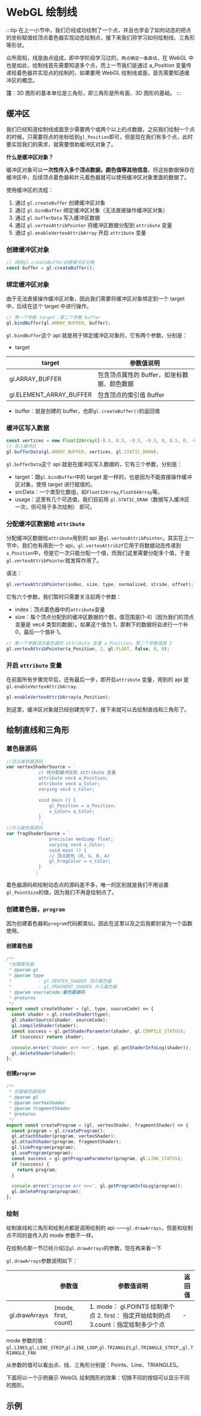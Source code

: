 # WebGL 绘制线

:::tip
在上一小节中，我们已经成功绘制了一个点，并且也学会了如何动态的把点的坐标赋值给顶点着色器实现动态绘制点，接下来我们将学习如何绘制线、三角形等形状。

众所周知，线是由点组成，即中学阶段学习过的，`两点确定一条直线`，在 WebGL 中也是如此，绘制线首先需要知道多个点，而上一节我们是通过 a_Position 变量传递给着色器并实现点的绘制的，如果要用 WebGL 绘制线或面，首先需要知道缓冲区的概念。

**注**：3D 图形的基本单位是三角形，即三角形是所有面、3D 图形的基础。
:::

## 缓冲区

我们已经知道绘制线或面至少需要两个或两个以上的点数据，之前我们绘制一个点的时候，只需要将点的坐标给到`gl_Position`即可，但是现在我们有多个点，此时要实现我们的需求，就需要借助缓冲区对象了。

**什么是缓冲区对象？**

缓冲区对象可以**一次性传入多个顶点数据，颜色值等其他信息**，将这些数据保存在缓冲区中，后续顶点着色器和片元着色器就可以使用缓冲区对象里面的数据了。

使用缓冲区的流程：

1. 通过 `gl.createBuffer` 创建缓冲区对象
2. 通过 `gl.bindBuffer` 绑定缓冲区对象（无法直接操作缓冲区对象）
3. 通过 `gl.bufferData` 写入缓冲区数据
4. 通过 `gl.vertexAttribPointer` 将缓冲区数据分配到 `attribute` 变量
5. 通过 `gl.enableVertexAttribArray` 开启 `attribute` 变量

### 创建缓冲区对象

```js
// 调用gl.createBuffer创建缓冲区对象
const buffer = gl.createBuffer();
```

### 绑定缓冲区对象

由于无法直接操作缓冲区对象，因此我们需要将缓冲区对象绑定到一个 target 中，后续在这个 target 中进行操作。

```js
// 第一个参数 target；第二个参数 buffer
gl.bindBuffer(gl.ARRAY_BUFFER, buffer);
```

`gl.bindBuffer`这个 api 就是用于绑定缓冲区对象的，它有两个参数，分别是：

- target

| target                  | 参数值说明                                  |
| ----------------------- | ------------------------------------------- |
| gl.ARRAY_BUFFER         | 包含顶点属性的 Buffer，如坐标数据、颜色数据 |
| gl.ELEMENT_ARRAY_BUFFER | 包含顶点的索引值 Buffer                     |

- buffer：就是创建的 buffer，也即`gl.createBuffer()`的返回值

### 缓冲区写入数据

```js
const vertices = new Float32Array([-0.5, 0.5, -0.5, -0.5, 0, 0.5, 0, -0.5, 0.5, 0.5, 0.5, -0.5]); //   顶点坐标
// 写入缓冲区
gl.bufferData(gl.ARRAY_BUFFER, vertices, gl.STATIC_DRAW);
```

`gl.bufferData`这个 api 就是在缓冲区写入数据的，它有三个参数，分别是：

- target：跟`gl.bindBuffer`中的 target 是一样的，也是因为不能直接操作缓冲区对象，使用 target 进行赋值的。
- srcData：一个类型化数组，如`Float32Array`,`Float64Array`等。
- usage：这里有几个可选值，我们目前用 `gl.STATIC_DRAW`（数据写入缓冲区一次，但可用于多次绘制） 即可。

### 分配缓冲区数据给 `attribute`

分配缓冲区数据给`attribute`用到的 api 是`gl.vertexAttribPointer`。其实在上一节中，我们也有用到一个 api，`gl.vertexAttrib2f`它用于将数据动态传递到`a_Position`中，但是它一次只能分配一个值，而我们这里需要分配多个值，于是`gl.vertexAttribPointer`就发挥作用了。

语法：

```js
gl.vertexAttribPointer(index, size, type, normalized, stride, offset);
```

它有六个参数，我们暂时只需要关注前两个参数：

- index：顶点着色器中的`attribute`变量
- size：每个顶点分配到的缓冲区数据的个数，值范围是[1-4]（因为我们的顶点变量是 vec4 类型的数据）。如果这个值为 1，那剩下的数据将会进行一个补 0，最后一个值补 1。

```js
// 第一个参数顶点着色器的 attribute 变量 a_Position，第二个参数值是 2
gl.vertexAttribPointer(a_Position, 2, gl.FLOAT, false, 0, 0);
```

### 开启 `attribute` 变量

在前面所有步骤完毕后，还有最后一步，即开启`attribute` 变量，用到的 api 是`gl.enableVertexAttribArray`.

```js
gl.enableVertexAttribArray(a_Position);
```

到这里，缓冲区对象就已经创建完毕了，接下来就可以去绘制直线和三角形了。

## 绘制直线和三角形

### 着色器源码

```js
//顶点着色器源码
var vertexShaderSource = `
            // 待分配缓冲区的 attribute 变量
            attribute vec4 a_Position;
            attribute vec4 a_Color;
            varying vec4 v_Color;

            void main () {
                gl_Position = a_Position;
                v_Color= a_Color;
            }
            `;
//片元着色器源码
var fragShaderSource = `
                precision mediump float;
                varying vec4 v_Color;
                void main () {
                // 顶点颜色 (R, G, B, A)
                gl_FragColor = v_Color;
            }
          `;
```

着色器源码和绘制动态点的源码差不多，唯一的区别就是我们不用设置`gl_PointSize`的值，因为我们不再是绘制点了。

### 创建着色器，`program`

因为创建着色器和`program`代码都类似，因此在这里以及之后我都封装为一个函数使用。

#### 创建着色器

```js
/**
 *创建着色器
 * @param gl
 * @param type
 *          - gl.VERTEX_SHADER 顶点着色器
 *          - gl.FRAGMENT_SHADER 片元着色器
 * @param sourceCode:着色器源码
 * @returns
 */
export const createShader = (gl, type, sourceCode) => {
  const shader = gl.createShader(type);
  gl.shaderSource(shader, sourceCode);
  gl.compileShader(shader);
  const success = gl.getShaderParameter(shader, gl.COMPILE_STATUS);
  if (success) return shader;

  console.error('shader err >>>', type, gl.getShaderInfoLog(shader));
  gl.deleteShader(shader);
};
```

#### 创建`program`

```js
/**
 * 创建着色器程序
 * @param gl
 * @param vertexShader
 * @param fragmentShader
 * @returns
 */
export const createProgram = (gl, vertexShader, fragmentShader) => {
  const program = gl.createProgram();
  gl.attachShader(program, vertexShader);
  gl.attachShader(program, fragmentShader);
  gl.linkProgram(program);
  gl.useProgram(program);
  const success = gl.getProgramParameter(program, gl.LINK_STATUS);
  if (success) {
    return program;
  }

  console.error('program err >>>', gl.getProgramInfoLog(program));
  gl.deleteProgram(program);
};
```

### 绘制

绘制直线和三角形和绘制点都是调用绘制的 api ——`gl.drawArrays`，但是和绘制点不同的是传入的 mode 参数不一样。

在绘制点那一节已经介绍过`gl.drawArrays`的参数，现在再来看一下

`gl.drawArrays`参数说明如下：

|               | 参数值               | 参数值说明                                                                           | 返回值 |
| ------------- | -------------------- | ------------------------------------------------------------------------------------ | ------ |
| gl.drawArrays | (mode, first, count) | 1. mode： gl.POINTS 绘制单个点 2. first： 指定开始绘制的点 3.count：指定绘制多少个点 | -      |

mode 参数的值：`gl.LINES`,`gl.LINE_STRIP`,`gl.LINE_LOOP`,`gl.TRIANGLES`,`gl.TRIANGLE_STRIP,`,`gl.TRIANGLE_FAN`

从参数的值可以看出点、线、三角形分别是：Points、Line、TRIANGLES。

下面将以一个示例展示 WebGL 绘制图形的效果：切换不同的按钮可以显示不同的图形。

## 示例

<Line />

<script setup>
    import Line from '../components/demo/Line.vue'
</script>
